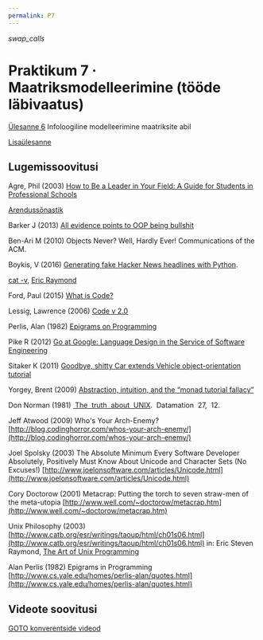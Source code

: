 ```yaml
---
permalink: P7
---
```


 <i class="material-icons ikoon brown400">swap_calls</i>

# Praktikum 7 · Maatriksmodelleerimine (tööde läbivaatus)

[Ülesanne 6](Y6)  Infoloogiline modelleerimine maatriksite abil

[Lisaülesanne](Extra)

## Lugemissoovitusi

Agre, Phil (2003) [How to Be a Leader in Your Field: A Guide for Students in Professional Schools](http://polaris.gseis.ucla.edu/pagre/leader.html)

[Arendussõnastik](https://agiil.github.io/sonastik/)

Barker J (2013) [All evidence points to OOP being bullshit](http://pivotallabs.com/all-evidence-points-to-oop-being-bullshit/)

Ben-Ari M (2010) Objects Never? Well, Hardly Ever! Communications of the ACM.

Boykis, V (2016) [Generating fake Hacker News headlines with Python](http://veekaybee.github.io/markov-in-python/).

[cat -v](http://harmful.cat-v.org/), [Eric Raymond](https://en.wikipedia.org/wiki/Eric_S._Raymond)

Ford, Paul (2015) [What is Code?](http://www.bloomberg.com/graphics/2015-paul-ford-what-is-code/)

Lessig, Lawrence (2006) [Code v 2.0](http://codev2.cc/download+remix/Lessig-Codev2.pdf)

Perlis, Alan (1982) [Epigrams on Programming](http://pu.inf.uni-tuebingen.de/users/klaeren/epigrams.html)

Pike R (2012) [Go at Google: Language Design in the Service of Software Engineering](http://talks.golang.org/2012/splash.article)

Sitaker K (2011) [Goodbye, shitty Car extends Vehicle object-orientation tutorial](http://www.memonic.com/user/pneff/folder/development/id/1ttgT)

Yorgey, Brent (2009) [Abstraction, intuition, and the “monad tutorial fallacy”](https://byorgey.wordpress.com/2009/01/12/abstraction-intuition-and-the-monad-tutorial-fallacy/)

Don Norman (1981) [ The  truth  about  UNIX](http://www.ceri.memphis.edu/people/smalley/ESCI7205F2009/misc_files/The_truth_about_Unix_cleaned.pdf).  Datamation  27,  12.

Jeff Atwood (2009) Who's Your Arch-Enemy? [http://blog.codinghorror.com/whos-your-arch-enemy/](http://blog.codinghorror.com/whos-your-arch-enemy/)

Joel Spolsky (2003) The Absolute Minimum Every Software Developer Absolutely, Positively Must Know About Unicode and Character Sets (No Excuses!) [http://www.joelonsoftware.com/articles/Unicode.html](http://www.joelonsoftware.com/articles/Unicode.html)

Cory Doctorow (2001) Metacrap: Putting the torch to seven straw-men of the meta-utopia [http://www.well.com/~doctorow/metacrap.htm](http://www.well.com/~doctorow/metacrap.htm)

Unix Philosophy (2003) [http://www.catb.org/esr/writings/taoup/html/ch01s06.html](http://www.catb.org/esr/writings/taoup/html/ch01s06.html) in: Eric Steven Raymond, [The Art of Unix Programming](http://www.catb.org/esr/writings/taoup/html/index.html)

Alan Perlis (1982) Epigrams in Programming [http://www.cs.yale.edu/homes/perlis-alan/quotes.html](http://www.cs.yale.edu/homes/perlis-alan/quotes.html)

## Videote soovitusi

[GOTO konverentside videod](https://www.youtube.com/user/GotoConferences)

